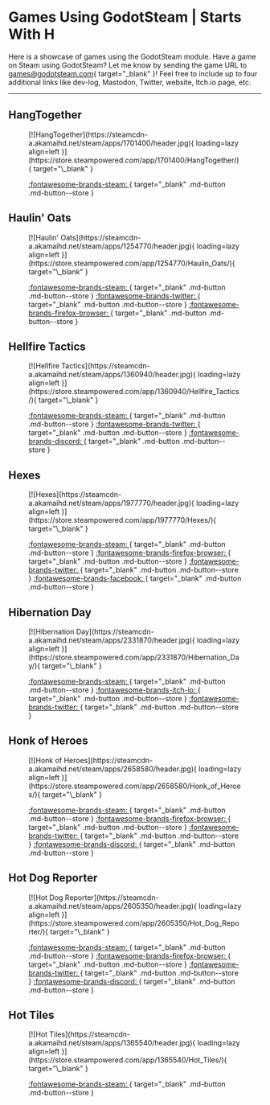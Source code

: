# Games Using GodotSteam | Starts With H

Here is a showcase of games using the GodotSteam module. Have a game on Steam using GodotSteam? Let me know by sending the game URL to [games@godotsteam.com](mailto:games@godotsteam.com){ target="\_blank" }!  Feel free to include up to four additional links like dev-log, Mastodon, Twitter, website, Itch.io page, etc.

---

<div id="games" markdown>

## HangTogether
<figure class="game" markdown>
[![HangTogether](https://steamcdn-a.akamaihd.net/steam/apps/1701400/header.jpg){ loading=lazy align=left }](https://store.steampowered.com/app/1701400/HangTogether/){ target="\_blank" }

[ :fontawesome-brands-steam: ](https://store.steampowered.com/app/1701400/HangTogether/){ target="\_blank" .md-button .md-button--store }
</figure>

## Haulin' Oats
<figure class="game" markdown>
[![Haulin' Oats](https://steamcdn-a.akamaihd.net/steam/apps/1254770/header.jpg){ loading=lazy align=left }](https://store.steampowered.com/app/1254770/Haulin_Oats/){ target="\_blank" }

[ :fontawesome-brands-steam: ](https://store.steampowered.com/app/1254770/Haulin_Oats/){ target="\_blank" .md-button .md-button--store }
[ :fontawesome-brands-twitter: ](https://twitter.com/CoaguCo){ target="\_blank" .md-button .md-button--store }
[ :fontawesome-brands-firefox-browser: ](https://coaguco.com/games/hauling){ target="\_blank" .md-button .md-button--store }
</figure>

## Hellfire Tactics
<figure class="game" markdown>
[![Hellfire Tactics](https://steamcdn-a.akamaihd.net/steam/apps/1360940/header.jpg){ loading=lazy align=left }](https://store.steampowered.com/app/1360940/Hellfire_Tactics/){ target="\_blank" }

[ :fontawesome-brands-steam: ](https://store.steampowered.com/app/1360940/Hellfire_Tactics/){ target="\_blank" .md-button .md-button--store }
[ :fontawesome-brands-twitter: ](https://twitter.com/JWaffleGames){ target="\_blank" .md-button .md-button--store }
[ :fontawesome-brands-discord: ](https://discord.gg/hTtTpGVHCU){ target="\_blank" .md-button .md-button--store }
</figure>

## Hexes
<figure class="game" markdown>
[![Hexes](https://steamcdn-a.akamaihd.net/steam/apps/1977770/header.jpg){ loading=lazy align=left }](https://store.steampowered.com/app/1977770/Hexes/){ target="\_blank" }

[ :fontawesome-brands-steam: ](https://store.steampowered.com/app/1977770/Hexes/){ target="\_blank" .md-button .md-button--store }
[ :fontawesome-brands-firefox-browser: ](https://elektri.ca){ target="\_blank" .md-button .md-button--store }
[ :fontawesome-brands-twitter: ](https://twitter.com/Learyt_Tekuzo){ target="\_blank" .md-button .md-button--store }
[ :fontawesome-brands-facebook: ](https://www.facebook.com/elektricanada){ target="\_blank" .md-button .md-button--store }
</figure>

## Hibernation Day
<figure class="game" markdown>
[![Hibernation Day](https://steamcdn-a.akamaihd.net/steam/apps/2331870/header.jpg){ loading=lazy align=left }](https://store.steampowered.com/app/2331870/Hibernation_Day/){ target="\_blank" }

[ :fontawesome-brands-steam: ](https://store.steampowered.com/app/2331870/Hibernation_Day/){ target="\_blank" .md-button .md-button--store }
[ :fontawesome-brands-itch-io: ](https://ariorick.itch.io/hibernation-day){ target="\_blank" .md-button .md-button--store }
[ :fontawesome-brands-twitter: ](https://twitter.com/AriorickGames){ target="\_blank" .md-button .md-button--store }
</figure>

## Honk of Heroes
<figure class="game" markdown>
[![Honk of Heroes](https://steamcdn-a.akamaihd.net/steam/apps/2658580/header.jpg){ loading=lazy align=left }](https://store.steampowered.com/app/2658580/Honk_of_Heroes/){ target="\_blank" }

[ :fontawesome-brands-steam: ](https://store.steampowered.com/app/2658580/Honk_of_Heroes/){ target="\_blank" .md-button .md-button--store }
[ :fontawesome-brands-firefox-browser: ](https://honkofheroes.com/){ target="\_blank" .md-button .md-button--store }
[ :fontawesome-brands-twitter: ](https://twitter.com/MadNukin){ target="\_blank" .md-button .md-button--store }
[ :fontawesome-brands-discord: ](https://discord.com/invite/rjZm2V5aFS){ target="\_blank" .md-button .md-button--store }
</figure>

## Hot Dog Reporter
<figure class="game" markdown>
[![Hot Dog Reporter](https://steamcdn-a.akamaihd.net/steam/apps/2605350/header.jpg){ loading=lazy align=left }](https://store.steampowered.com/app/2605350/Hot_Dog_Reporter/){ target="\_blank" }

[ :fontawesome-brands-steam: ](https://store.steampowered.com/app/2605350/Hot_Dog_Reporter/){ target="\_blank" .md-button .md-button--store }
[ :fontawesome-brands-firefox-browser: ](https://exquisitetrash.club/){ target="\_blank" .md-button .md-button--store }
[ :fontawesome-brands-twitter: ](https://twitter.com/xtrashclub){ target="\_blank" .md-button .md-button--store }
[ :fontawesome-brands-discord: ](https://discord.gg/qzGVXuqYQt){ target="\_blank" .md-button .md-button--store }
</figure>

## Hot Tiles
<figure class="game" markdown>
[![Hot Tiles](https://steamcdn-a.akamaihd.net/steam/apps/1365540/header.jpg){ loading=lazy align=left }](https://store.steampowered.com/app/1365540/Hot_Tiles/){ target="\_blank" }

[ :fontawesome-brands-steam: ](https://store.steampowered.com/app/1365540/Hot_Tiles/){ target="\_blank" .md-button .md-button--store }
</figure>

</div>